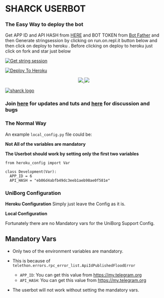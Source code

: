 
# SHARCK USERBOT

### The Easy Way to deploy the bot
Get APP ID and API HASH from [HERE](https://my.telegram.org) and BOT TOKEN from [Bot Father](https://t.me/botfather) and then Generate stringsession by clicking on run.on.repl.it button below and then click on deploy to heroku . Before clicking on deploy to heroku just click on fork and star just below

[![Get string session](https://repl.it/badge/github/RxyMX/RxyMX)](https://repl.it/@RxyMX/sessionsPY)

[![Deploy To Heroku](https://www.herokucdn.com/deploy/button.svg)](https://heroku.com/deploy?template=https://github.com/RxyMX/Sharck)
<p align="center">
  <a href="https://github.com/RxyMX/Sharck/fork">
    <img src="https://img.shields.io/github/forks/RxyMX/Sharck?label=Fork&style=social">
    
  </a>
  <a href="https://github.com/RxyMX/Sharck">
    <img src="https://img.shields.io/github/stars/RxyMX/Sharck?style=social">
  </a>
</p>


[![sharck logo](https://telegra.ph/file/0c4248ddcb46bec042e01.jpg)](https://heroku.com/deploy)


### Join [here](https://t.me/catuserbot17) for updates and tuts and [here](https://t.me/catuserbot_support) for discussion and bugs

### The Normal Way

An example `local_config.py` file could be:

**Not All of the variables are mandatory**

__The Userbot should work by setting only the first two variables__

```python3
from heroku_config import Var

class Development(Var):
  APP_ID = 6
  API_HASH = "eb06d4abfb49dc3eeb1aeb98ae0f581e"
```

### UniBorg Configuration



**Heroku Configuration**
Simply just leave the Config as it is.

**Local Configuration**

Fortunately there are no Mandatory vars for the UniBorg Support Config.

## Mandatory Vars

- Only two of the environment variables are mandatory.
- This is because of `telethon.errors.rpc_error_list.ApiIdPublishedFloodError`

    - `APP_ID`:   You can get this value from https://my.telegram.org
    - `API_HASH`:   You can get this value from https://my.telegram.org
- The userbot will not work without setting the mandatory vars.
